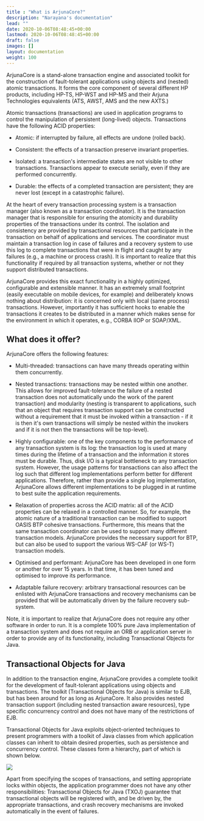 ```yaml
---
title : "What is ArjunaCore?"
description: "Narayana's documentation"
lead: ""
date: 2020-10-06T08:48:45+00:00
lastmod: 2020-10-06T08:48:45+00:00
draft: false
images: []
layout: documentation
weight: 100
---
```

ArjunaCore is a stand-alone transaction engine and associated toolkit
for the construction of fault-tolerant applications using objects and
(nested) atomic transactions. It forms the core component of several
different HP products, including HP-TS, HP-WST and HP-MS and their
Arjuna Technologies equivalents (ATS, AWST, AMS and the new AXTS.)

Atomic transactions (transactions) are used in application programs to
control the manipulation of persistent (long-lived) objects.
Transactions have the following ACID properties:

-   Atomic: if interrupted by failure, all effects are undone (rolled
    back).

-   Consistent: the effects of a transaction preserve invariant
    properties.

-   Isolated: a transaction\'s intermediate states are not visible to
    other transactions. Transactions appear to execute serially, even if
    they are performed concurrently.

-   Durable: the effects of a completed transaction are persistent; they
    are never lost (except in a catastrophic failure).

At the heart of every transaction processing system is a transaction
manager (also known as a transaction coordinator). It is the transaction
manager that is responsible for ensuring the atomicity and durability
properties of the transactions under its control. The isolation and
consistency are provided by transactional resources that participate in
the transaction on behalf of applications and services. The coordinator
must maintain a transaction log in case of failures and a recovery
system to use this log to complete transactions that were in flight and
caught by any failures (e.g., a machine or process crash). It is
important to realize that this functionality if required by all
transaction systems, whether or not they support distributed
transactions.

ArjunaCore provides this exact functionality in a highly optimized,
configurable and extensible manner. It has an extremely small footprint
(easily executable on mobile devices, for example) and deliberately
knows nothing about distribution: it is concerned only with local (same
process) transactions. However, importantly it has sufficient hooks to
enable the transactions it creates to be distributed in a manner which
makes sense for the environment in which it operates, e.g., CORBA IIOP
or SOAP/XML.

What does it offer?
-------------------

ArjunaCore offers the following features:

-   Multi-threaded: transactions can have many threads operating within
    them concurrently.

-   Nested transactions: transactions may be nested within one another.
    This allows for improved fault-tolerance the failure of a nested
    transaction does not automatically undo the work of the parent
    transaction) and modularity (nesting is transparent to applications,
    such that an object that requires transaction support can be
    constructed without a requirement that it must be invoked within a
    transaction - if it is then it\'s own transactions will simply be
    nested within the invokers and if it is not then the transactions
    will be top-level).

-   Highly configurable: one of the key components to the performance of
    any transaction system is its log: the transaction log is used at
    many times during the lifetime of a transaction and the information
    it stores must be durable. Thus, disk I/O is a typical bottleneck to
    any transaction system. However, the usage patterns for transactions
    can also affect the log such that different log implementations
    perform better for different applications. Therefore, rather than
    provide a single log implementation, ArjunaCore allows different
    implementations to be plugged in at runtime to best suite the
    application requirements.

-   Relaxation of properties across the ACID matrix: all of the ACID
    properties can be relaxed in a controlled manner. So, for example,
    the atomic nature of a traditional transaction can be modified to
    support OASIS BTP cohesive transactions. Furthermore, this means
    that the same transaction coordinator can be used to support many
    different transaction models. ArjunaCore provides the necessary
    support for BTP, but can also be used to support the various WS-CAF
    (or WS-T) transaction models.

-   Optimised and performant: ArjunaCore has been developed in one form
    or another for over 15 years. In that time, it has been tuned and
    optimised to improve its performance.

-   Adaptable failure recovery: arbitrary transactional resources can be
    enlisted with ArjunaCore transactions and recovery mechanisms can be
    provided that will be automatically driven by the failure recovery
    sub-system.

Note, it is important to realize that ArjunaCore does not require any
other software in order to run. It is a complete 100% pure Java
implementation of a transaction system and does not require an ORB or
application server in order to provide any of its functionality,
including Transactional Objects for Java.

Transactional Objects for Java
------------------------------

In addition to the transaction engine, ArjunaCore provides a complete
toolkit for the development of fault-tolerant applications using objects
and transactions. The toolkit (Transactional Objects for Java) is
similar to EJB, but has been around for as long as ArjunaCore. It also
provides nested transaction support (including nested transaction aware
resources), type specific concurrency control and does not have many of
the restrictions of EJB.

Transactional Objects for Java exploits object-oriented techniques to
present programmers with a toolkit of Java classes from which
application classes can inherit to obtain desired properties, such as
persistence and concurrency control. These classes form a hierarchy,
part of which is shown below.

![](/transactional-objects-for-java-diagram.gif)

Apart from specifying the scopes of transactions, and setting
appropriate locks within objects, the application programmer does not
have any other responsibilities: Transactional Objects for Java (TXOJ)
guarantee that transactional objects will be registered with, and be
driven by, the appropriate transactions, and crash recovery mechanisms
are invoked automatically in the event of failures.